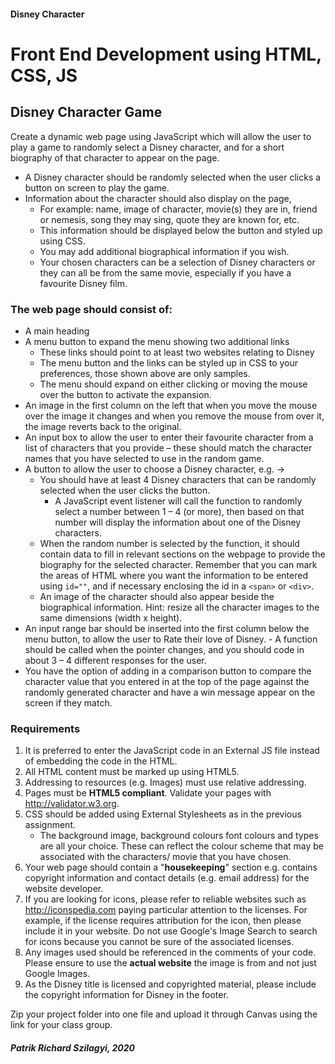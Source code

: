 #### Disney Character

# Front End Development using HTML, CSS, JS


## Disney Character Game

Create a dynamic web page using JavaScript which will allow the user to play a game to randomly select a Disney character, and for a short biography of that character to appear on the page.

-   A Disney character should be randomly selected when the user clicks a button on screen to play the game.
-   Information about the character should also display on the page,
    -   For example: name, image of character, movie(s) they are in, friend or nemesis, song they may sing, quote they are known for, etc.
    -   This information should be displayed below the button and styled up using CSS.
    -   You may add additional biographical information if you wish.
    -   Your chosen characters can be a selection of Disney characters or they can all be from the same movie, especially if you have a favourite Disney film.

### The web page should consist of:

-   A main heading
-   A menu button to expand the menu showing two additional links
    -   These links should point to at least two websites relating to Disney
    -   The menu button and the links can be styled up in CSS to your preferences, those shown above are only samples.
    -   The menu should expand on either clicking or moving the mouse over the button to activate the expansion.
-   An image in the first column on the left that when you move the mouse over the image it changes and when you remove the mouse from over it, the image reverts back to the original.
-   An input box to allow the user to enter their favourite character from a list of characters that you provide – these should match the character names that you have selected to use in the random game.
-   A button to allow the user to choose a Disney character, e.g. →
    -   You should have at least 4 Disney characters that can be randomly selected when the user clicks the button.
        -   A JavaScript event listener will call the function to randomly select a number between 1 – 4 (or more), then based on that number will display the information about one of the Disney characters.
    -   When the random number is selected by the function, it should contain data to fill in relevant sections on the webpage to provide the biography for the selected character. Remember that you can mark the areas of HTML where you want the information to be entered using `id=""`, and if necessary enclosing the id in a `<span>` or `<div>`.
    -   An image of the character should also appear beside the biographical information. Hint: resize all the character images to the same dimensions (width x height).
-   An input range bar should be inserted into the first column below the menu
    button, to allow the user to Rate their love of Disney. - A function should be called when the pointer changes, and you should code in about 3 – 4 different responses for the user.
-   You have the option of adding in a comparison button to compare the character value that you entered in at the top of the page against the randomly generated character and have a win message appear on the screen if they match.

### Requirements

1. It is preferred to enter the JavaScript code in an External JS file instead of embedding the code in the HTML.
2. All HTML content must be marked up using HTML5.
3. Addressing to resources (e.g. Images) must use relative addressing.
4. Pages must be **HTML5 compliant**. Validate your pages with http://validator.w3.org.
5. CSS should be added using External Stylesheets as in the previous assignment.
    - The background image, background colours font colours and types are all your choice. These can reflect the colour scheme that may be associated with the characters/ movie that you have chosen.
6. Your web page should contain a "**housekeeping**" section e.g. contains copyright information and contact details (e.g. email address) for the website developer.
7. If you are looking for icons, please refer to reliable websites such as http://iconspedia.com paying particular attention to the licenses. For example, if the license requires attribution for the icon, then please include it in your website. Do not use Google's Image Search to search for icons because you cannot be sure of the associated licenses.
8. Any images used should be referenced in the comments of your code. Please ensure to use the **actual website** the image is from and not just Google Images.
9. As the Disney title is licensed and copyrighted material, please include the copyright information for Disney in the footer.

Zip your project folder into one file and upload it through Canvas
using the link for your class group.

##### Patrik Richard Szilagyi, 2020
